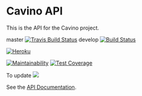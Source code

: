 # Cavino API

This is the API for the Cavino project.

master [![Travis Build Status](https://badgen.net/travis/esgi-cavino/api?icon=travis)](https://travis-ci.org/esgi-cavino/api)
develop [![Build Status](https://travis-ci.org/esgi-cavino/api.svg?branch=develop&)](https://travis-ci.org/esgi-cavino/api)



[![Heroku](https://heroku-badge.herokuapp.com/?app=heroku-badge)](https://esgi-cavino-api.herokuapp.com/api-docs/)

[![Maintainability](https://api.codeclimate.com/v1/badges/f0ac9b0ae64964902535/maintainability)](https://codeclimate.com/github/esgi-cavino/api/maintainability)
[![Test Coverage](https://api.codeclimate.com/v1/badges/f0ac9b0ae64964902535/test_coverage)](https://codeclimate.com/github/esgi-cavino/api/test_coverage)

To update ![](https://online.swagger.io/validator?url=https://esgi-cavino-api.herokuapp.com/docJSON/)

See the [API Documentation](https://esgi-cavino-api.herokuapp.com/api-docs/).